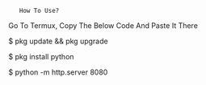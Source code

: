        How To Use?
Go To Termux, Copy The Below Code And Paste It There


$ pkg update && pkg upgrade


$ pkg install python


$ python -m http.server 8080
